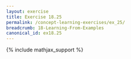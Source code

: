 ```yaml
---
layout: exercise
title: Exercise 18.25
permalink: /concept-learning-exercises/ex_25/
breadcrumb: 18-Learning-From-Examples
canonical_id: ex18.25
---
```


{% include mathjax_support %}
